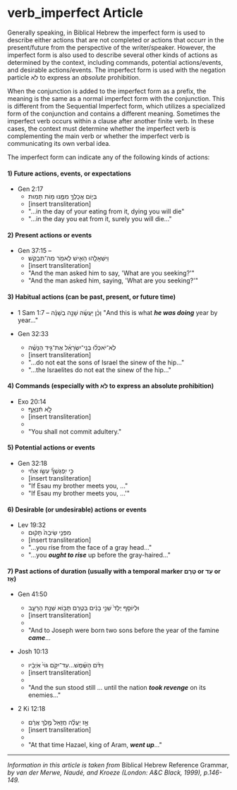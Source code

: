 # verb_imperfect Article
Generally speaking, in Biblical Hebrew the imperfect form is used to describe either actions that are not completed or actions that occurr in the present/future from the perspective of the writer/speaker.  However, the imperfect form is also used to describe several other kinds of actions as determined by the context, including commands, potential actions/events, and desirable actions/events.  The imperfect form is used with the negation particle לֹא to express an *absolute* prohibition.

When the conjunction is added to the imperfect form as a prefix, the meaning is the same as a normal imperfect form with the conjunction.  This is different from the Sequential Imperfect form, which utilizes a specialized form of the conjunction and contains a different meaning.  Sometimes the imperfect verb occurs within a clause after another finite verb.  In these cases, the context must determine whether the imperfect verb is complementing the main verb or whether the imperfect verb is communicating its own verbal idea.

The imperfect form can indicate any of the following kinds of actions:

#### 1) Future actions, events, or expectations

* Gen 2:17 
    *  בְּי֛וֹם אֲכָלְךָ֥ מִמֶּ֖נּוּ מ֥וֹת תָּמֽוּת׃  
    *  [insert transliteration]
    *  "...in the day of your eating from it, dying you will die"
    *  "...in the day you eat from it, surely you will die..."

#### 2) Present actions or events

* Gen 37:15 – 
    *  וַיִּשְׁאָלֵ֧הוּ הָאִ֛ישׁ לֵאמֹ֖ר מַה־תְּבַקֵּֽשׁ׃  
    *  [insert transliteration]
    *  "And the man asked him to say, 'What are you seeking?'"
    *  "And the man asked him, saying, 'What are you seeking?'"

#### 3) Habitual actions (can be past, present, or future time)

* 1 Sam 1:7 –  וְכֵ֨ן יַעֲשֶׂ֜ה שָׁנָ֣ה בְשָׁנָ֗ה  "And this is what ***he was doing*** year by year..."

* Gen 32:33
    *  לֹֽא־יֹאכְל֨וּ בְנֵֽי־יִשְׂרָאֵ֜ל אֶת־גִּ֣יד הַנָּשֶׁ֗ה  
    *  [insert transliteration]
    *  "...do not eat the sons of Israel the sinew of the hip..."
    *  "...the Israelites do not eat the sinew of the hip..."

#### 4) Commands (especially with לֹא to express an absolute prohibition)

* Exo 20:14
    *  לֹ֣֖א תִּֿנְאָֽ֑ף׃  
    *  [insert transliteration]
    *  
    *  "You shall not commit adultery."

#### 5) Potential actions or events

* Gen 32:18
    *  כִּ֣י יִֽפְגָּשְׁךָ֞ עֵשָׂ֣ו אָחִ֗י  
    *  [insert transliteration]
    *  "If Esau my brother meets you, ..."
    *  "If Esau my brother meets you, ...'"

#### 6) Desirable (or undesirable) actions or events

* Lev 19:32
    *  מִפְּנֵ֤י שֵׂיבָה֙ תָּק֔וּם 
    *  [insert transliteration]
    *  "...you rise from the face of a gray head..."
    *  "...you ***ought to rise*** up before the gray-haired..."

#### 7) Past actions of duration (usually with a temporal marker טֶרֶם or עַד or אָז)

* Gen 41:50 
    *  וּלְיוֹסֵ֤ף יֻלַּד֙ שְׁנֵ֣י בָנִ֔ים בְּטֶ֥רֶם תָּב֖וֹא שְׁנַ֣ת הָרָעָ֑ב  
    *  [insert transliteration]
    *  
    *  "And to Joseph were born two sons before the year of the famine ***came***...

* Josh 10:13
    *  וַיִּדֹּ֨ם הַשֶּׁ֜מֶשׁ...עַד־יִקֹּ֥ם גּוֹי֙ אֹֽיְבָ֔יו  
    *  [insert transliteration]
    *  
    *  "And the sun stood still ... until the nation ***took revenge*** on its enemies..."

* 2 Ki 12:18
    *  אָ֣ז יַעֲלֶ֗ה חֲזָאֵל֙ מֶ֣לֶךְ אֲרָ֔ם  
    *  [insert transliteration]
    *  
    *  "At that time Hazael, king of Aram, ***went up***..."
-----

*Information in this article is taken from* Biblical Hebrew Reference Grammar, *by van der Merwe, Naudé, and Kroeze (London: A&C Black, 1999), p.146-149.*